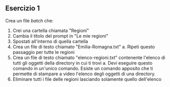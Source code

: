 ## Esercizio 1

Crea un file *batch* che:
1. Crei una cartella chiamata "Regioni"
2. Cambia il titolo del prompt in "Le mie regioni"
3. Spostati all'interno di quella cartella
4. Crea un file di testo chiamato "Emilia-Romagna.txt"
    a. Ripeti questo passaggio per tutte le regioni
5. Crea un file di testo chiamato "elenco-regioni.txt" contenente l'elenco di tutti gli oggetti della directory in cui ti trovi
	a. Devi eseguire questo comando in un'unico comando. Esiste un comando apposito che ti permette di stampare a video l'elenco degli oggetti di una directory.
6. Eliminare tutti i file delle regioni lasciando solamente quello dell'elenco